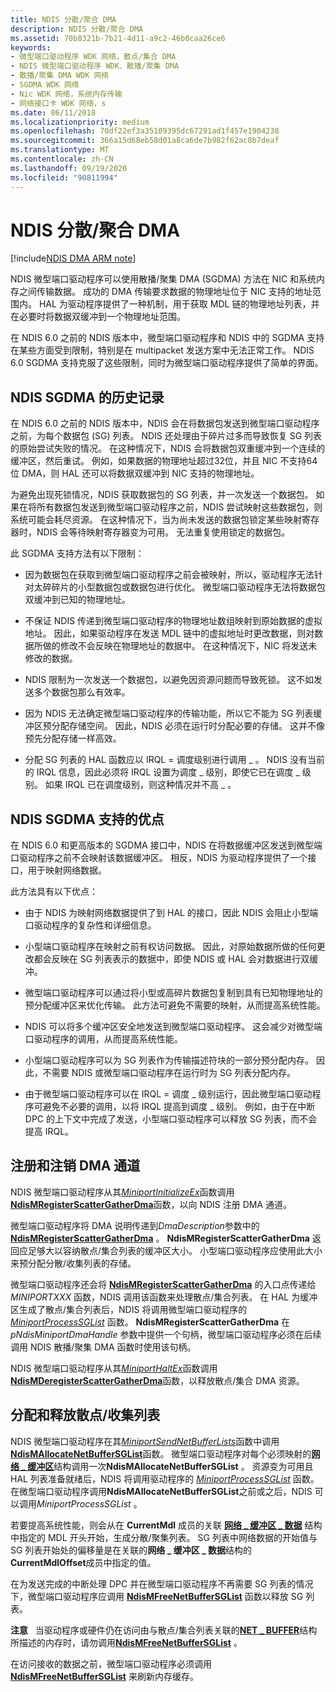 ```yaml
---
title: NDIS 分散/聚合 DMA
description: NDIS 分散/聚合 DMA
ms.assetid: 70b8321b-7b21-4d11-a9c2-46b0caa26ce6
keywords:
- 微型端口驱动程序 WDK 网络，散点/集合 DMA
- NDIS 微型端口驱动程序 WDK、散播/聚集 DMA
- 散播/聚集 DMA WDK 网络
- SGDMA WDK 网络
- Nic WDK 网络，系统内存传输
- 网络接口卡 WDK 网络，s
ms.date: 06/11/2018
ms.localizationpriority: medium
ms.openlocfilehash: 70df22ef3a35109395dc67291ad1f457e1904238
ms.sourcegitcommit: 366a15d68eb58d01a8ca6de7b982f62ac8b7deaf
ms.translationtype: MT
ms.contentlocale: zh-CN
ms.lasthandoff: 09/19/2020
ms.locfileid: "90811994"
---
```

# <a name="ndis-scattergather-dma"></a>NDIS 分散/聚合 DMA

[!include[NDIS DMA ARM note](../includes/ndis-dma-arm-note.md)]

NDIS 微型端口驱动程序可以使用散播/聚集 DMA (SGDMA) 方法在 NIC 和系统内存之间传输数据。 成功的 DMA 传输要求数据的物理地址位于 NIC 支持的地址范围内。 HAL 为驱动程序提供了一种机制，用于获取 MDL 链的物理地址列表，并在必要时将数据双缓冲到一个物理地址范围。

在 NDIS 6.0 之前的 NDIS 版本中，微型端口驱动程序和 NDIS 中的 SGDMA 支持在某些方面受到限制，特别是在 multipacket 发送方案中无法正常工作。 NDIS 6.0 SGDMA 支持克服了这些限制，同时为微型端口驱动程序提供了简单的界面。

## <a name="history-of-ndis-sgdma"></a>NDIS SGDMA 的历史记录

在 NDIS 6.0 之前的 NDIS 版本中，NDIS 会在将数据包发送到微型端口驱动程序之前，为每个数据包 (SG) 列表。 NDIS 还处理由于碎片过多而导致恢复 SG 列表的原始尝试失败的情况。 在这种情况下，NDIS 会将数据包双重缓冲到一个连续的缓冲区，然后重试。 例如，如果数据的物理地址超过32位，并且 NIC 不支持64位 DMA，则 HAL 还可以将数据双缓冲到 NIC 支持的物理地址。

为避免出现死锁情况，NDIS 获取数据包的 SG 列表，并一次发送一个数据包。 如果在将所有数据包发送到微型端口驱动程序之前，NDIS 尝试映射这些数据包，则系统可能会耗尽资源。 在这种情况下，当为尚未发送的数据包锁定某些映射寄存器时，NDIS 会等待映射寄存器变为可用。 无法重复使用锁定的数据包。

此 SGDMA 支持方法有以下限制：

-   因为数据包在获取到微型端口驱动程序之前会被映射，所以，驱动程序无法针对太碎碎片的小型数据包或数据包进行优化。 微型端口驱动程序无法将数据包双缓冲到已知的物理地址。

-   不保证 NDIS 传递到微型端口驱动程序的物理地址数组映射到原始数据的虚拟地址。 因此，如果驱动程序在发送 MDL 链中的虚拟地址时更改数据，则对数据所做的修改不会反映在物理地址的数据中。 在这种情况下，NIC 将发送未修改的数据。

-   NDIS 限制为一次发送一个数据包，以避免因资源问题而导致死锁。 这不如发送多个数据包那么有效率。

-   因为 NDIS 无法确定微型端口驱动程序的传输功能，所以它不能为 SG 列表缓冲区预分配存储空间。 因此，NDIS 必须在运行时分配必要的存储。 这并不像预先分配存储一样高效。

-   分配 SG 列表的 HAL 函数应以 IRQL = 调度级别进行调用 \_ 。 NDIS 没有当前的 IRQL 信息，因此必须将 IRQL 设置为调度 \_ 级别，即使它已在调度 \_ 级别。 如果 IRQL 已在调度级别，则这种情况并不高 \_ 。

## <a name="benefits-of-ndis-sgdma-support"></a>NDIS SGDMA 支持的优点

在 NDIS 6.0 和更高版本的 SGDMA 接口中，NDIS 在将数据缓冲区发送到微型端口驱动程序之前不会映射该数据缓冲区。 相反，NDIS 为驱动程序提供了一个接口，用于映射网络数据。

此方法具有以下优点：

-   由于 NDIS 为映射网络数据提供了到 HAL 的接口，因此 NDIS 会阻止小型端口驱动程序的复杂性和详细信息。

-   小型端口驱动程序在映射之前有权访问数据。 因此，对原始数据所做的任何更改都会反映在 SG 列表表示的数据中，即使 NDIS 或 HAL 会对数据进行双缓冲。

-   微型端口驱动程序可以通过将小型或高碎片数据包复制到具有已知物理地址的预分配缓冲区来优化传输。 此方法可避免不需要的映射，从而提高系统性能。

-   NDIS 可以将多个缓冲区安全地发送到微型端口驱动程序。 这会减少对微型端口驱动程序的调用，从而提高系统性能。

-   小型端口驱动程序可以为 SG 列表作为传输描述符块的一部分预分配内存。 因此，不需要 NDIS 或微型端口驱动程序在运行时为 SG 列表分配内存。

-   由于微型端口驱动程序可以在 IRQL = 调度 \_ 级别运行，因此微型端口驱动程序可避免不必要的调用，以将 IRQL 提高到调度 \_ 级别。 例如，由于在中断 DPC 的上下文中完成了发送，小型端口驱动程序可以释放 SG 列表，而不会提高 IRQL。


## <a name="registering-and-deregistering-dma-channels"></a>注册和注销 DMA 通道

NDIS 微型端口驱动程序从其[*MiniportInitializeEx*](/windows-hardware/drivers/ddi/ndis/nc-ndis-miniport_initialize)函数调用[**NdisMRegisterScatterGatherDma**](/windows-hardware/drivers/ddi/ndis/nf-ndis-ndismregisterscattergatherdma)函数，以向 NDIS 注册 DMA 通道。

微型端口驱动程序将 DMA 说明传递到*DmaDescription*参数中的[**NdisMRegisterScatterGatherDma**](/windows-hardware/drivers/ddi/ndis/nf-ndis-ndismregisterscattergatherdma) 。 **NdisMRegisterScatterGatherDma** 返回应足够大以容纳散点/集合列表的缓冲区大小。 小型端口驱动程序应使用此大小来预分配分散/收集列表的存储。

微型端口驱动程序还会将 [**NdisMRegisterScatterGatherDma**](/windows-hardware/drivers/ddi/ndis/nf-ndis-ndismregisterscattergatherdma) 的入口点传递给 *MINIPORTXXX* 函数，NDIS 调用该函数来处理散点/集合列表。 在 HAL 为缓冲区生成了散点/集合列表后，NDIS 将调用微型端口驱动程序的 [*MiniportProcessSGList*](/windows-hardware/drivers/ddi/ndis/nc-ndis-miniport_process_sg_list) 函数。 **NdisMRegisterScatterGatherDma** 在 *pNdisMiniportDmaHandle* 参数中提供一个句柄，微型端口驱动程序必须在后续调用 NDIS 散播/聚集 DMA 函数时使用该句柄。

NDIS 微型端口驱动程序从其[*MiniportHaltEx*](/windows-hardware/drivers/ddi/ndis/nc-ndis-miniport_halt)函数调用[**NdisMDeregisterScatterGatherDma**](/windows-hardware/drivers/ddi/ndis/nf-ndis-ndismderegisterscattergatherdma)函数，以释放散点/集合 DMA 资源。

## <a name="allocating-and-freeing-scattergather-lists"></a>分配和释放散点/收集列表

NDIS 微型端口驱动程序在其[*MiniportSendNetBufferLists*](/windows-hardware/drivers/ddi/ndis/nc-ndis-miniport_send_net_buffer_lists)函数中调用[**NdisMAllocateNetBufferSGList**](/windows-hardware/drivers/ddi/ndis/nf-ndis-ndismallocatenetbuffersglist)函数。 微型端口驱动程序对每个必须映射的[**网络 \_ 缓冲区**](/windows-hardware/drivers/ddi/ndis/ns-ndis-_net_buffer)结构调用一次**NdisMAllocateNetBufferSGList** 。 资源变为可用且 HAL 列表准备就绪后，NDIS 将调用驱动程序的 [*MiniportProcessSGList*](/windows-hardware/drivers/ddi/ndis/nc-ndis-miniport_process_sg_list) 函数。 在微型端口驱动程序调用**NdisMAllocateNetBufferSGList**之前或之后，NDIS 可以调用*MiniportProcessSGList* 。

若要提高系统性能，则会从在 **CurrentMdl** 成员的关联 [**网络 \_ 缓冲区 \_ 数据**](/windows-hardware/drivers/ddi/ndis/ns-ndis-_net_buffer_data) 结构中指定的 MDL 开头开始，生成分散/聚集列表。 SG 列表中网络数据的开始值与 SG 列表开始处的偏移量是在关联的**网络 \_ 缓冲区 \_ 数据**结构的**CurrentMdlOffset**成员中指定的值。

在为发送完成的中断处理 DPC 并在微型端口驱动程序不再需要 SG 列表的情况下，微型端口驱动程序应调用 [**NdisMFreeNetBufferSGList**](/windows-hardware/drivers/ddi/ndis/nf-ndis-ndismfreenetbuffersglist) 函数以释放 SG 列表。

**注意**   当驱动程序或硬件仍在访问由与散点/集合列表关联的[**NET \_ BUFFER**](/windows-hardware/drivers/ddi/ndis/ns-ndis-_net_buffer)结构所描述的内存时，请勿调用[**NdisMFreeNetBufferSGList**](/windows-hardware/drivers/ddi/ndis/nf-ndis-ndismfreenetbuffersglist) 。 

在访问接收的数据之前，微型端口驱动程序必须调用 [**NdisMFreeNetBufferSGList**](/windows-hardware/drivers/ddi/ndis/nf-ndis-ndismfreenetbuffersglist) 来刷新内存缓存。